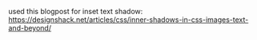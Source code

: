 used this blogpost for inset text shadow: https://designshack.net/articles/css/inner-shadows-in-css-images-text-and-beyond/
